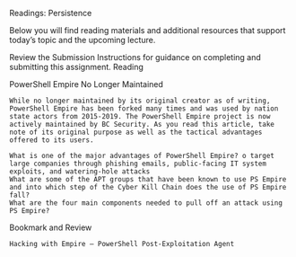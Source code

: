 
Readings: Persistence

Below you will find reading materials and additional resources that support today’s topic and the upcoming lecture.

Review the Submission Instructions for guidance on completing and submitting this assignment.
Reading

PowerShell Empire No Longer Maintained

    While no longer maintained by its original creator as of writing, PowerShell Empire has been forked many times and was used by nation state actors from 2015-2019. The PowerShell Empire project is now actively maintained by BC Security. As you read this article, take note of its original purpose as well as the tactical advantages offered to its users.

    What is one of the major advantages of PowerShell Empire? o target large companies through phishing emails, public-facing IT system exploits, and watering-hole attacks
    What are some of the APT groups that have been known to use PS Empire and into which step of the Cyber Kill Chain does the use of PS Empire fall?
    What are the four main components needed to pull off an attack using PS Empire?

Bookmark and Review

    Hacking with Empire – PowerShell Post-Exploitation Agent


